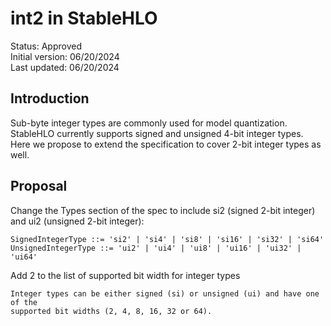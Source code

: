 # int2 in StableHLO

Status: Approved<br/>
Initial version: 06/20/2024<br/>
Last updated: 06/20/2024<br/>

## Introduction

Sub-byte integer types are commonly used for model quantization. StableHLO
currently supports signed and unsigned 4-bit integer types. Here we propose to
extend the specification to cover 2-bit integer types as well.

## Proposal

Change the Types section of the spec to include si2 (signed 2-bit integer) and
ui2 (unsigned 2-bit integer):

```text
SignedIntegerType ::= 'si2' | 'si4' | 'si8' | 'si16' | 'si32' | 'si64'
UnsignedIntegerType ::= 'ui2' | 'ui4' | 'ui8' | 'ui16' | 'ui32' | 'ui64'
```

Add 2 to the list of supported bit width for integer types

```text
Integer types can be either signed (si) or unsigned (ui) and have one of the
supported bit widths (2, 4, 8, 16, 32 or 64).
```

